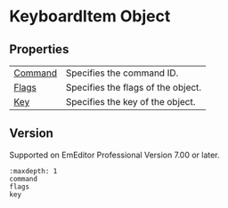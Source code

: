 # KeyboardItem Object

## Properties

|     |     |
| --- | --- |
| [Command](command) | Specifies the command ID. |
| [Flags](flags) | Specifies the flags of the object. |
| [Key](key) | Specifies the key of the object. |

## Version

Supported on EmEditor Professional Version 7.00 or later.


```{toctree}
:maxdepth: 1
command
flags
key
```
